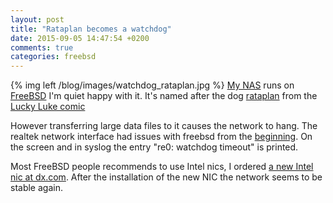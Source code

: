 ```yaml
---
layout: post
title: "Rataplan becomes a watchdog"
date: 2015-09-05 14:47:54 +0200
comments: true
categories: freebsd  
---
```


{% img left /blog/images/watchdog_rataplan.jpg %}
<a href="http://stafwag.github.io/blog/blog/2012/12/16/running-freebsd-9.0-on-asus-c60m1-i-motherboard/">My NAS</a> runs on <a href="http://www.freebsd.org">FreeBSD</a> I'm quiet happy with it. It's named after the dog <a href="https://nl.wikipedia.org/wiki/Rataplan">rataplan</a> from the <a href="https://en.wikipedia.org/wiki/Lucky_Luke">Lucky Luke comic</a>

However transferring large data files to it causes the network to hang. The realtek network interface had issues with freebsd from the <a href="http://stafwag.github.io/blog/blog/2012/12/16/running-freebsd-9.0-on-asus-c60m1-i-motherboard/">beginning</a>. On the screen and in syslog the entry "re0: watchdog timeout" is printed.

Most FreeBSD people recommends to use Intel nics, I ordered <a href="http://www.dx.com/nl/p/winyao-wy574t-intel-wg82574l-chipset-pci-e-x1-server-gigabit-network-card-adapter-green-280966">a new Intel nic at dx.com</a>. After the installation of the new NIC the network seems to be stable again.


